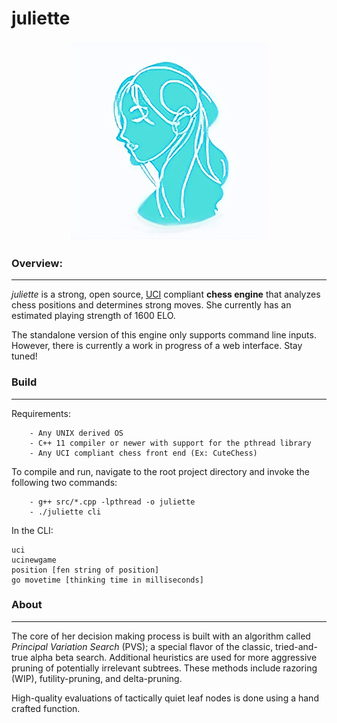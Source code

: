 # juliette

<p align="center">
<img src="https://github.com/alantao912/juliette/blob/main/juliette-logo.png" style="width:320px;"/>  
</p>

### Overview:   
---
*juliette* is a strong, open source, [UCI](https://wbec-ridderkerk.nl/html/UCIProtocol.html) compliant **chess engine** that analyzes chess positions and determines strong moves. She currently has an estimated playing strength of 1600 ELO.  

The standalone version of this engine only supports command line inputs. However, there is currently a work in progress of a web interface. Stay tuned!

### Build
---
Requirements:

```
    - Any UNIX derived OS
    - C++ 11 compiler or newer with support for the pthread library
    - Any UCI compliant chess front end (Ex: CuteChess)
```

To compile and run, navigate to the root project directory and invoke the following two commands:

```    
    - g++ src/*.cpp -lpthread -o juliette
    - ./juliette cli
```

In the CLI:
```
uci
ucinewgame
position [fen string of position]
go movetime [thinking time in milliseconds]
```
### About
---

The core of her decision making process is built with an algorithm called <i>Principal Variation Search</i> (PVS); a special flavor of the classic, tried-and-true alpha beta search. Additional heuristics are used for more aggressive pruning of potentially irrelevant subtrees. These methods include razoring (WIP), futility-pruning, and delta-pruning.


High-quality evaluations of tactically quiet leaf nodes is done using a hand crafted function.